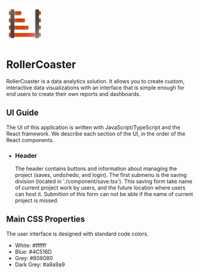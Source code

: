 <img src='./app/favicon.ico' width='100'/>
<h1>RollerCoaster</h1>
<p>
    RollerCoaster is a data analytics solution. It allows you to create custom, interactive data visualizations with an interface that is simple enough for end users to create their own reports and dashboards.
</p>
<h2>UI Guide</h2>
<p>
    The UI of this application is written with JavaScript/TypeScript and the React framework. We describe each section of the UI, in the order of the React components.
</p>
<ul>
<li><h3>Header</h3>
<p>
    The header contains buttons and information about managing the project (saves, undo/redo, and login). The first submenu is the saving division (located in './component/save.tsx'). This saving form take name of current project work by users, and the future location where users can host it. Submition of this form can not be able if the name of current project is missed.
</p>
</li>
</ul>
<h2>Main CSS Properties</h2>
<p>
    The user interface is designed with standard code colors.
</p>
<ul>
<li>White: #ffffff</li>
<li>Blue: #4C516D</li>
<li>Grey: #808080</li>
<li>Dark Grey: #a9a9a9</li>
</ul>